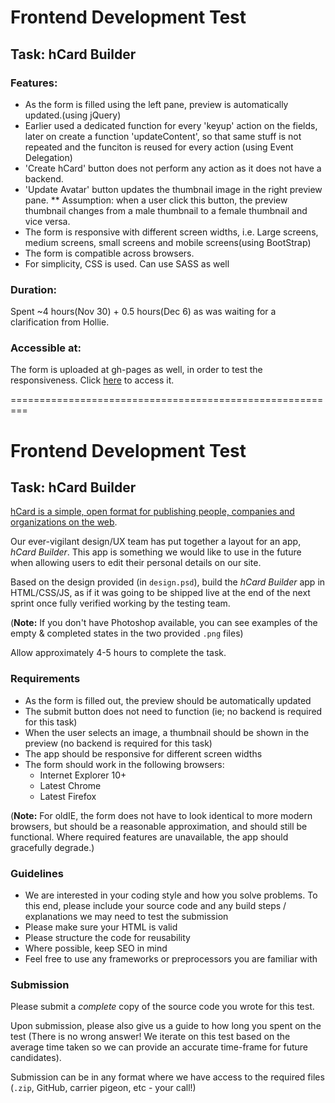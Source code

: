 # Frontend Development Test

## Task: hCard Builder

### Features:
* As the form is filled using the left pane, preview is automatically updated.(using jQuery)
* Earlier used a dedicated function for every 'keyup' action on the fields, later on create a function 'updateContent', so that same stuff is not repeated and the funciton is reused for every action (using Event Delegation)
* 'Create hCard' button does not perform any action as it does not have a backend.
* 'Update Avatar' button updates the thumbnail image in the right preview pane.
** Assumption: when a user click this button, the preview thumbnail changes from a male thumbnail to a female thumbnail and vice versa.
* The form is responsive with different screen widths, i.e. Large screens, medium screens, small screens and mobile screens(using BootStrap)
* The form is  compatible across browsers.
* For simplicity, CSS is used. Can use SASS as well


### Duration:
Spent ~4 hours(Nov 30) + 0.5 hours(Dec 6) as was waiting for a clarification from Hollie.

### Accessible at:
The form is uploaded at gh-pages as well, in order to test the responsiveness.
Click [here](https://triptiwani.github.io/hCards/index.html) to access it.

=========================================================
# Frontend Development Test

## Task: hCard Builder

[hCard is a simple, open format for publishing people, companies and
organizations on the web](http://microformats.org/wiki/hCard).

Our ever-vigilant design/UX team has put together a layout for an app, *hCard
Builder*. This app is something we would like to use in the future when allowing
users to edit their personal details on our site.

Based on the design provided (in `design.psd`), build the *hCard Builder* app in
HTML/CSS/JS, as if it was going to be shipped live at the end of the next sprint
once fully verified working by the testing team.

(**Note:** If you don't have Photoshop available, you can see examples of the
empty & completed states in the two provided `.png` files)

Allow approximately 4-5 hours to complete the task.

### Requirements

* As the form is filled out, the preview should be automatically updated
* The submit button does not need to function (ie; no backend is required for
  this task)
* When the user selects an image, a thumbnail should be shown in the preview
  (no backend is required for this task)
* The app should be responsive for different screen widths
* The form should work in the following browsers:
  * Internet Explorer 10+
  * Latest Chrome
  * Latest Firefox

(**Note:** For oldIE, the form does not have to look identical to more modern
browsers, but should be a reasonable approximation, and should still be
functional. Where required features are unavailable, the app should gracefully
degrade.)

### Guidelines

* We are interested in your coding style and how you solve problems. To this
  end, please include your source code and any build steps / explanations we may
  need to test the submission
* Please make sure your HTML is valid
* Please structure the code for reusability
* Where possible, keep SEO in mind
* Feel free to use any frameworks or preprocessors you are familiar with

### Submission

Please submit a *complete* copy of the source code you wrote for this test.

Upon submission, please also give us a guide to how long you spent on the test
(There is no wrong answer! We iterate on this test based on the average time
taken so we can provide an accurate time-frame for future candidates).

Submission can be in any format where we have access to the required files
(`.zip`, GitHub, carrier pigeon, etc - your call!)
